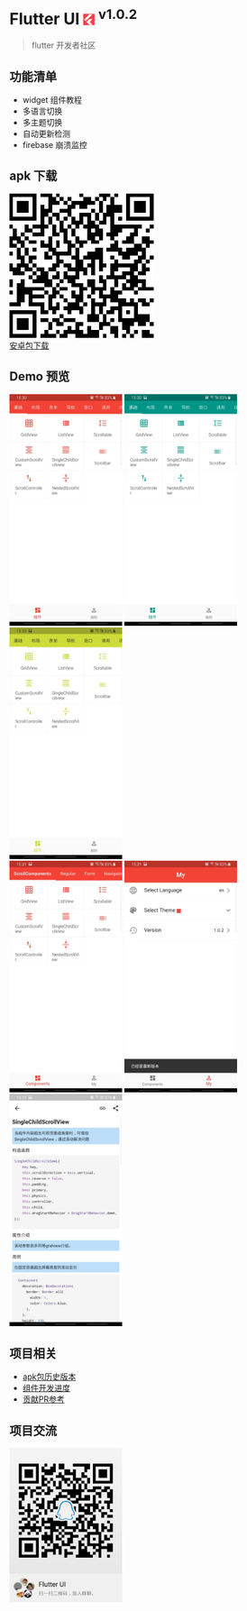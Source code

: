 #  Flutter UI <img src="android/app/src/main/res/mipmap-ldpi/ic_launcher.png" height="20"> <sup>v1.0.2</sup>


> flutter 开发者社区
## 功能清单  
+ widget 组件教程
+ 多语言切换
+ 多主题切换
+ 自动更新检测  
+ firebase 崩溃监控
  
## apk 下载
![安卓包下载](readme/apk.png)   
[安卓包下载](https://github.com/efoxTeam/flutter-ui/releases/download/v1.0.2/app-release.apk)

## Demo 预览 
<img src="readme/1.0.2/1.jpg" width="200" /> <img src="readme/1.0.2/2.jpg" width="200" /> <img src="readme/1.0.2/3.jpg" width="200" />  
<img src="readme/1.0.2/4.jpg" width="200" /> <img src="readme/1.0.2/5.jpg" width="200" /> <img src="readme/1.0.2/6.jpg" width="200" />

## 项目相关
+ [apk包历史版本](https://github.com/efoxTeam/flutter-ui/releases)
+ [组件开发进度](readme/widget_progress.md)
+ [贡献PR参考](readme/pr.md)


## 项目交流   
<img src="readme/qq-qrcode.png" width="200" />






